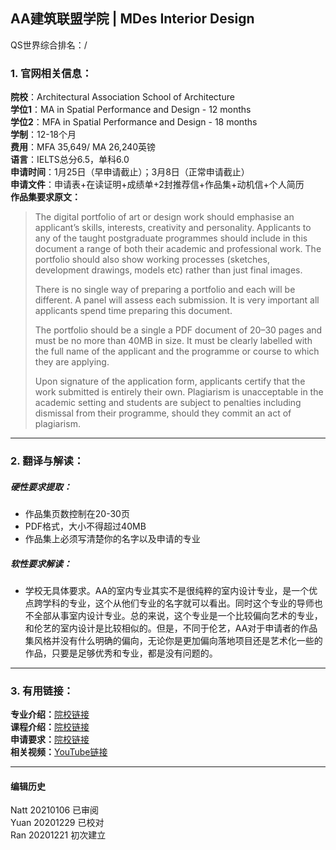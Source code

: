 ##  AA建筑联盟学院 | MDes Interior Design

QS世界综合排名：/  

### 1. 官网相关信息：

**院校**：Architectural Association School of Architecture  
**学位1**：MA in Spatial Performance and Design - 12 months  
**学位2**：MFA in Spatial Performance and Design - 18 months  
**学制**：12-18个月  
**费用**：MFA 35,649/ MA 26,240英镑  
**语言**：IELTS总分6.5，单科6.0  
**申请时间**：1月25日（早申请截止）；3月8日（正常申请截止）  
**申请文件**：申请表+在读证明+成绩单+2封推荐信+作品集+动机信+个人简历  
**作品集要求原文：**  
> The digital portfolio of art or design work should emphasise an applicant’s skills, interests, creativity and personality. Applicants to any of the taught postgraduate programmes should include in this document a range of both their academic and professional work. The portfolio should also show working processes (sketches, development drawings, models etc) rather than just final images.  
>
> There is no single way of preparing a portfolio and each will be different. A panel will assess each submission. It is very important all applicants spend time preparing this document.  
>
> The portfolio should be a single a PDF document of 20–30 pages and must be no more than 40MB in size. It must be clearly labelled with the full name of the applicant and the programme or course to which they are applying.  
>
> Upon signature of the application form, applicants certify that the work submitted is entirely their own. Plagiarism is unacceptable in the academic setting and students are subject to penalties including dismissal from their programme, should they commit an act of plagiarism.  



---


### 2. 翻译与解读：

##### 硬性要求提取：
- 作品集页数控制在20-30页  
- PDF格式，大小不得超过40MB  
- 作品集上必须写清楚你的名字以及申请的专业  


##### 软性要求解读：
- 学校无具体要求。AA的室内专业其实不是很纯粹的室内设计专业，是一个优点跨学科的专业，这个从他们专业的名字就可以看出。同时这个专业的导师也不全部从事室内设计专业。总的来说，这个专业是一个比较偏向艺术的专业，和伦艺的室内设计是比较相似的。但是，不同于伦艺，AA对于申请者的作品集风格并没有什么明确的偏向，无论你是更加偏向落地项目还是艺术化一些的作品，只要是足够优秀和专业，都是没有问题的。  

---


### 3. 有用链接：

**专业介绍：**[院校链接](https://www.aaschool.ac.uk/academicprogrammes/postgraduate/spatial-performance-design)  
**课程介绍：**[院校链接](https://www.aaschool.ac.uk/academicprogrammes/postgraduate/spatial-performance-design)  
**申请要求：**[院校链接](https://www.aaschool.ac.uk/academicprogrammes/postgraduate/spatial-performance-design)         
**相关视频：**[YouTube链接](https://www.youtube.com/watch?time_continue=73&v=LKgv4UOFTVI&feature=emb_logo)  


---


#### 编辑历史
Natt 20210106 已审阅  
Yuan 20201229 已校对  
Ran 20201221 初次建立  
